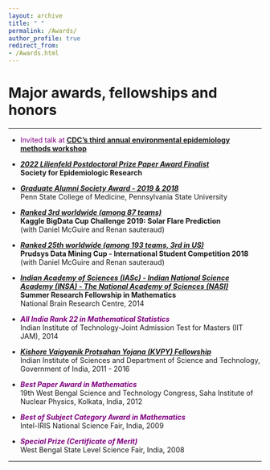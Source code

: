 ```yaml
---
layout: archive
title: " "
permalink: /Awards/
author_profile: true
redirect_from: 
- /Awards.html
---
```


# Major awards, fellowships and honors

---

* <span style="text-align: justify">  <span style ="color:purple"> Invited talk at [**CDC’s third annual environmental epidemiology methods workshop**](https://www.cdc.gov/eh-nexus/upcoming/workshop-applied-epidemiology-environmental-health.html) </span> <br/> </span>
 
* <span style="text-align: justify">  <span style ="color:purple"> [**_2022 Lilienfeld Postdoctoral Prize Paper Award Finalist_**](https://epiresearch.org/annual-meeting/2022-meeting/2022-award-winners/) </span> 
 <br/> **Society for Epidemiologic Research** </span>

* <span style="text-align: justify">  <span style ="color:purple">[**_Graduate Alumni Society Award - 2019 & 2018_**](https://pennstatehealthnews.org/topics/retreat-provides-networking-opportunity-for-graduate-students-faculty/?utm_source=email&utm_campaign=Retreat)</span>
<br/> Penn State College of Medicine, Pennsylvania State University </span>

* <span style="text-align: justify"><span style ="color:purple">[**_Ranked 3rd worldwide (among 87 teams)_**](https://www.kaggle.com/c/bigdata2019-flare-prediction/discussion/107189#latest-616257)</span> <br/> **Kaggle BigData Cup Challenge 2019: Solar Flare Prediction**
<br/> (with Daniel McGuire and Renan sauteraud) </span>

* <span style="text-align: justify"> <span style ="color:purple">[**_Ranked 25th worldwide (among 193 teams, 3rd in US)_**](https://www.data-mining-cup.com/dmc-2018/)</span> <br/> **Prudsys Data Mining Cup - International Student Competition 2018**
<br/> (with Daniel McGuire and Renan sauteraud) </span>

* <span style="text-align: justify"> <span style ="color:purple">[**_Indian Academy of Sciences (IASc) - Indian National Science Academy (INSA) - The National Academy of Sciences (NASI)_**](http://www.nbrc.ac.in/newweb/research/groups/nandini-chatterjee-singh)</span>
<br/> **Summer Research Fellowship in Mathematics** 
<br/>  National Brain Research Centre</span>, 2014 

*  <span style="text-align: justify"> <span style ="color:purple">**_All India Rank 22 in Mathematical Statistics_**</span>
<br/> Indian Institute of Technology-Joint Admission Test for Masters (IIT JAM)</span>, 2014

* <span style="text-align: justify"> <span style ="color:purple">[**_Kishore Vaigyanik Protsahan Yojana (KVPY) Fellowship_**](http://www.kvpy.iisc.ernet.in/main/index.htm)</span>
<br/> Indian Institute of Sciences and Department of Science and Technology, Government of India, 2011 - 2016 </span>

* <span style="text-align: justify"> <span style ="color:purple">**_Best Paper Award in Mathematics_**</span>
<br/> 19th West Bengal Science and Technology Congress, Saha Institute of Nuclear Physics, Kolkata, India, 2012 </span>

* <span style="text-align: justify"> <span style ="color:purple"> **_Best of Subject Category Award in Mathematics_**</span>
<br/> Intel-IRIS National Science Fair, India, 2009 </span>

* <span style="text-align: justify"> <span style ="color:purple"> **_Special Prize (Certificate of Merit)_**</span>
<br/> West Bengal State Level Science Fair, India, 2008 </span>

---


